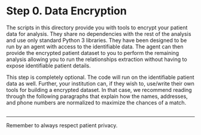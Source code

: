 # Step 0. Data Encryption

The scripts in this directory provide you with tools to encrypt your patient data for analysis. They
share no dependencies with the rest of the analysis and use only standard Python 3 libraries. They 
have been designed to be run by an agent with access to the identifiable data. The agent can then
provide the encrypted patient dataset to you to perform the remaining analysis allowing you to run
the relationships extraction without having to expose identifiable patient details. 

This step is completely optional. The code will run on the identifiable patient data as well. Further,
your institution can, if they wish to, use/write their own tools for building a encrypted dataset. In
that case, we recommend reading through the following paragraphs that explain how the names, addresses,
and phone numbers are normalized to maximize the chances of a match. 

## 

---
Remember to always respect patient privacy.
